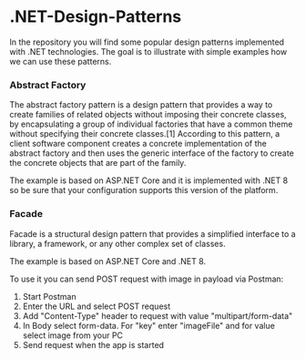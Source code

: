 # .NET-Design-Patterns

In the repository you will find some popular design patterns implemented with .NET technologies. The goal is to illustrate with simple examples how we can use these patterns.

### Abstract Factory

The abstract factory pattern is a design pattern that provides a way to create families of related objects without imposing their concrete classes, by encapsulating a group of individual factories that have a common theme without specifying their concrete classes.[1] According to this pattern, a client software component creates a concrete implementation of the abstract factory and then uses the generic interface of the factory to create the concrete objects that are part of the family.

The example is based on ASP.NET Core and it is implemented with .NET 8 so be sure that your configuration supports this version of the platform.

### Facade

Facade is a structural design pattern that provides a simplified interface to a library, a framework, or any other complex set of classes.

The example is based on ASP.NET Core and .NET 8.

To use it you can send POST request with image in payload via Postman:

1. Start Postman
2. Enter the URL and select POST request
3. Add "Content-Type" header to request with value "multipart/form-data"
4. In Body select form-data. For "key" enter "imageFile" and for value select image from your PC
5. Send request when the app is started
